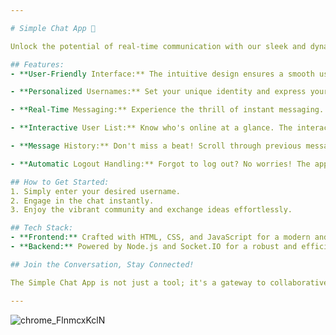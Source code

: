 ```yaml
---

# Simple Chat App 🚀

Unlock the potential of real-time communication with our sleek and dynamic Simple Chat App. Whether you're collaborating on a project, organizing an event, or just catching up with friends, this app brings people together seamlessly.

## Features:
- **User-Friendly Interface:** The intuitive design ensures a smooth user experience. Dive into conversations effortlessly and stay connected with a glance at the online user list.

- **Personalized Usernames:** Set your unique identity and express yourself in the chat. Your messages, your style – customize your presence in the group.

- **Real-Time Messaging:** Experience the thrill of instant messaging. Share thoughts, updates, and laughter in the blink of an eye, all in real-time.

- **Interactive User List:** Know who's online at a glance. The interactive user list keeps you informed about the active participants, making group coordination a breeze.

- **Message History:** Don't miss a beat! Scroll through previous messages to catch up on the conversation or relive memorable moments.

- **Automatic Logout Handling:** Forgot to log out? No worries! The app smartly handles automatic logout, ensuring your privacy and security.

## How to Get Started:
1. Simply enter your desired username.
2. Engage in the chat instantly.
3. Enjoy the vibrant community and exchange ideas effortlessly.

## Tech Stack:
- **Frontend:** Crafted with HTML, CSS, and JavaScript for a modern and responsive design.
- **Backend:** Powered by Node.js and Socket.IO for a robust and efficient real-time communication experience.

## Join the Conversation, Stay Connected!

The Simple Chat App is not just a tool; it's a gateway to collaborative and lively discussions. Connect, share, and make memories together. Your digital hangout spot awaits – let the conversations begin!

--- 
```


![chrome_FlnmcxKclN](https://github.com/johnandreopoulos/Online-Chat-App/assets/39243722/10518abf-d335-4aca-b0be-2f8ff738a5dc)


